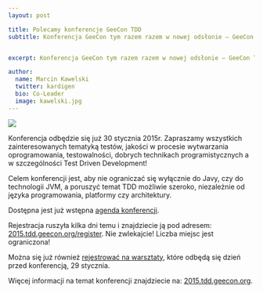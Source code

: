 ```yaml
---
layout: post

title: Polecamy konferencje GeeCon TDD
subtitle: Konferencja GeeCon tym razem razem w nowej odsłonie – GeeCon TDD


excerpt: Konferencja GeeCon tym razem razem w nowej odsłonie – GeeCon TDD

author:
  name: Marcin Kawelski
  twitter: kardigen
  bio: Co-Leader
  image: kawelski.jpg
---
```


<img class="float-left" src="http://old.szjug.pl/wp-content/uploads/2015/01/geecon-tdd-2015.png">

Konferencja odbędzie się już 30 stycznia 2015r. Zapraszamy wszystkich zainteresowanych tematyką testów, jakości w procesie wytwarzania oprogramowania, testowalności, dobrych technikach programistycznych a w szczególności Test Driven Development!

Celem konferencji jest, aby nie ograniczać się wyłącznie do Javy, czy do technologii JVM, a poruszyć temat TDD możliwie szeroko, niezależnie od języka programowania, platformy czy architektury.

Dostępna jest już wstępna [agenda konferencji](http://2015.tdd.geecon.org/#schedule).

Rejestracja ruszyła kilka dni temu i znajdziecie ją pod adresem: [2015.tdd.geecon.org/register](http://2015.tdd.geecon.org/register). Nie zwlekajcie! Liczba miejsc jest ograniczona!

Można się już również [rejestrować na warsztaty](http://2015.tdd.geecon.org/workshops/), które odbędą się dzień przed konferencją, 29 stycznia.

Więcej informacji na temat konferencji znajdziecie na: [2015.tdd.geecon.org](http://2015.tdd.geecon.org/).